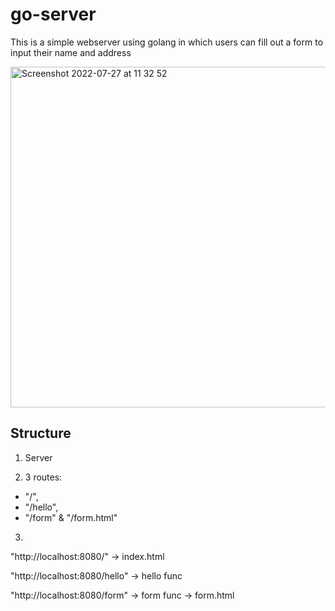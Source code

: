 # go-server

This is a simple webserver using golang in which users can fill out a form to input their name and address

<img width="545" alt="Screenshot 2022-07-27 at 11 32 52" src="https://user-images.githubusercontent.com/84313603/181274709-e6ec86dc-cafb-480c-9ac4-580260c1595a.png">


## Structure
1. Server

2. 3 routes: 
- "/", 
- "/hello", 
- "/form" & "/form.html"

3.
"http://localhost:8080/" -> index.html

"http://localhost:8080/hello" -> hello func

"http://localhost:8080/form" -> form func -> form.html
